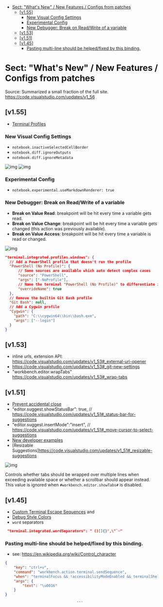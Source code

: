 - [Sect: "What's New" / New Features / Configs from patches](#sect-whats-new--new-features--configs-from-patches)
  - [[v1.55]](#v155)
    - [New Visual Config Settings](#new-visual-config-settings)
    - [Experimental Config](#experimental-config)
    - [New Debugger: Break on Read/Write of a variable](#new-debugger-break-on-readwrite-of-a-variable)
  - [[v1.53]](#v153)
  - [[v1.51]](#v151)
  - [[v1.45]](#v145)
    - [Pasting multi-line should be helped/fixed by this binding.](#pasting-multi-line-should-be-helpedfixed-by-this-binding)

# Sect: "What's New" / New Features / Configs from patches

Source: Summarized a small fraction of the full site. <https://code.visualstudio.com/updates/v1_56>


## [v1.55]


- [Terminal Profiles](https://code.visualstudio.com/updates/v1_55#_terminal-profiles)

### New Visual Config Settings

- `notebook.inactiveSelectedCellBorder`
- `notebook.diff.ignoreOutputs`
- `notebook.diff.ignoreMetadata`

![img](https://code.visualstudio.com/assets/updates/1_55/notebook-multiselect-border.gif)
![img](https://code.visualstudio.com/assets/updates/1_55/notebook-show-differences.gif)

### Experimental Config

- `notebook.experimental.useMarkdownRenderer: true`

### New Debugger: Break on Read/Write of a variable

- **Break on Value Read**: breakpoint will be hit every time a variable gets read.
- **Break on Value Change**: breakpoint will be hit every time a variable gets changed (this action was previously available).
- **Break on Value Access**: breakpoint will be hit every time a variable is read or changed.


![img](https://code.visualstudio.com/assets/updates/1_55/break-on-value.png)

```json
"terminal.integrated.profiles.windows": {
  // Add a PowerShell profile that doesn't run the profile
  "PowerShell (No Profile)": {
      // Some sources are available which auto detect complex cases
      "source": "PowerShell",
      "args": ["-NoProfile"],
      // Name the terminal "PowerShell (No Profile)" to differentiate it
      "overrideName": true
  },
  // Remove the builtin Git Bash profile
  "Git Bash": null,
  // Add a Cygwin profile
  "Cygwin": {
    "path": "C:\\cygwin64\\bin\\bash.exe",
    "args": ["--login"]
  }
}
```

## [v1.53]

  - inline urls, extension API: <https://code.visualstudio.com/updates/v1_53#_external-uri-opener>
  - <https://code.visualstudio.com/updates/v1_53#_git-new-settings>
  - "workbench.editor.wrapTabs" <https://code.visualstudio.com/updates/v1_53#_wrap-tabs>

## [v1.51]

- [Prevent accidental close](https://code.visualstudio.com/updates/v1_51#_prevent-accidental-close)
- "editor.suggest.showStatusBar": true, // https://code.visualstudio.com/updates/v1_51#_status-bar-for-suggestions
- "editor.suggest.insertMode":"insert", // https://code.visualstudio.com/updates/v1_51#_move-cursor-to-select-suggestions
- [New developer examples](https://code.visualstudio.com/updates/v1_51#_extension-authoring)
- [Resizable Suggestions]<https://code.visualstudio.com/updates/v1_51#_resizable-suggestions>

![img](https://code.visualstudio.com/assets/updates/1_51/suggest-drag.gif)

Controls whether tabs should be wrapped over multiple lines when exceeding available space or whether a scrollbar should appear instead. This value is ignored when `#workbench.editor.showTabs#` is disabled.

## [v1.45]

- [Custom Terminal Escape Sequences](https://code.visualstudio.com/docs/editor/integrated-terminal#_send-text-from-a-keybinding) and 
- [Debug Style Colors](https://code.visualstudio.com/updates/v1_45#_new-debug-theme-colors)
- `word` separators

```json
 "terminal.integrated.wordSeparators": " ()[]{}',\"`─"
 ```

### Pasting multi-line should be helped/fixed by this binding. 
 - see: <https://en.wikipedia.org/wiki/Control_character>
  
```json
{
    "key": "ctrl+v",
    "command": "workbench.action.terminal.sendSequence",
    "when": "terminalFocus && !accessibilityModeEnabled && terminalShellType == 'pwsh'",
    "args": {
        "text": "\u0016"
    }
}
```
                                     ```